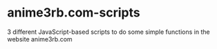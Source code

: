# anime3rb.com-scripts
3 different JavaScript-based scripts to do some simple functions in the website anime3rb.com
